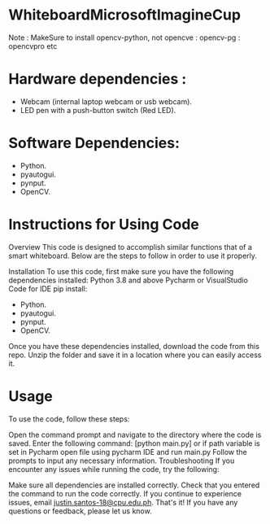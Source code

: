 # WhiteboardMicrosoftImagineCup
Note : MakeSure to install opencv-python, not opencve : opencv-pg : opencvpro etc

# Hardware dependencies :

- Webcam (internal laptop webcam or usb webcam).
- LED pen with a push-button switch (Red LED).

# Software Dependencies:

- Python.
- pyautogui.
- pynput.
- OpenCV.

# Instructions for Using Code
Overview
This code is designed to accomplish similar functions that of a smart whiteboard. Below are the steps to follow in order to use it properly.

Installation
To use this code, first make sure you have the following dependencies installed:
Python 3.8 and above
Pycharm or VisualStudio Code for IDE
pip install:
- Python.
- pyautogui.
- pynput.
- OpenCV.

Once you have these dependencies installed, download the code from this repo. Unzip the folder and save it in a location where you can easily access it.

# Usage
To use the code, follow these steps:

Open the command prompt and navigate to the directory where the code is saved.
Enter the following command: [python main.py] or if path variable is set in Pycharm open file using pycharm IDE and run main.py
Follow the prompts to input any necessary information. 
Troubleshooting
If you encounter any issues while running the code, try the following:

Make sure all dependencies are installed correctly.
Check that you entered the command to run the code correctly.
If you continue to experience issues, email justin.santos-18@cpu.edu.ph.
That's it! If you have any questions or feedback, please let us know.
